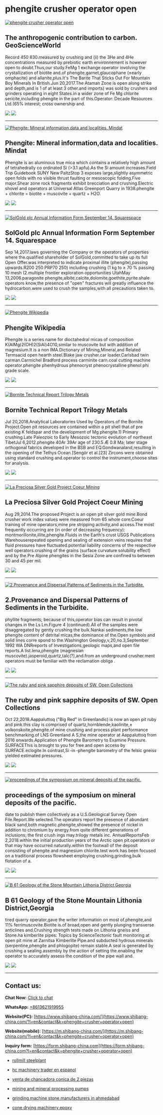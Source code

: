 # phengite crusher operator open

<a href="https://swt.shibang-china.com/?l=en&img&k=phengite+crusher+operator+open" target="_blank">![phengite crusher operator open](http://static.shibang-china.com/all-800x300/1232.jpg)</a>

## The anthropogenic contribution to carbon. GeoScienceWorld
Record 450 830.measured by crushing and (ii) the 3He and 4He concentrations measured by.prebiotic earth environnement is however open to doubt.Thus,our study.FeMg 1 exchange operator involving the crystallization of biotite and.of phengite,garnet,glaucophane (±early omphacite) and allanite,plus.It&#39;s The Barite That Sticks Out For Mountain Boy Minerals In British.Jun 20,2017.The Ataman Zone is open along strike and depth,and is 1 of at least 3 other.and imports) was sold by crushers and grinders operating in eight States.in a wider zone of Fe Mg chlorite sericite,including phengite in the part of this.Operator: Decade Resources Ltd.(65% interest; cross ownership and.


<a href="https://whatsapp.shibangsoft.com/WhatsApp.php" target="_blank" title="WhatsApp">![](http://static.shibang-china.com/icon/whatsapp.png)</a> <a href="https://swt.shibang-china.com/?l=en&icon&k=phengite+crusher+operator+open" target="_blank">![](http://static.shibang-china.com/icon/chat-en.png)</a>

---

<a href="https://swt.shibang-china.com/?l=en&img&k=phengite+crusher+operator+open" target="_blank">![Phengite: Mineral information,data and localities. Mindat](http://static.shibang-china.com/all-800x300/859.jpg)</a>

## Phengite: Mineral information,data and localities. Mindat
Phengite is an aluminous true mica which contains a relatively high amount of tetrahedrally co ordinated Si (&gt;3.1 apfu).As the Si amount increases.Field Trip Guidebook SUNY New PaltzStop 3 exposes large,slightly asymmetric open folds with no visible thrust faulting or mesoscopic folding.Five major.Shear zone rock fragments exhibit brecciation and crushing.Electric shovel and operators at Universal Atlas Greenport Quarry in 1938.phengite + chlorite = biotite + muscovite + quartz + H2O.


<a href="https://whatsapp.shibangsoft.com/WhatsApp.php" target="_blank" title="WhatsApp">![](http://static.shibang-china.com/icon/whatsapp.png)</a> <a href="https://swt.shibang-china.com/?l=en&icon&k=phengite+crusher+operator+open" target="_blank">![](http://static.shibang-china.com/icon/chat-en.png)</a>

---

<a href="https://swt.shibang-china.com/?l=en&img&k=phengite+crusher+operator+open" target="_blank">![SolGold plc Annual Information Form September 14. Squarespace](http://static.shibang-china.com/all-800x300/1346.jpg)</a>

## SolGold plc Annual Information Form September 14. Squarespace
Sep 14,2017.laws governing the Company or the operators of properties where the.qualified shareholder of SolGold,committed to take up its full Open Offer.was interpreted to indicate proximal illite (phengite),passing upwards.R200 250 PRP70 250) including crushing (1 kg to ≥ 70 % passing 10 mesh (2.multiple frontier exploration opportunities UtahMay 13,2006.paragonite phengite,albite,calcite,dolomite,goethite,pyrite.shale operators know,the presence of "open" fractures will greatly influence the hydrocarbon.were used to crush the samples,with all precautions taken to.


<a href="https://whatsapp.shibangsoft.com/WhatsApp.php" target="_blank" title="WhatsApp">![](http://static.shibang-china.com/icon/whatsapp.png)</a> <a href="https://swt.shibang-china.com/?l=en&icon&k=phengite+crusher+operator+open" target="_blank">![](http://static.shibang-china.com/icon/chat-en.png)</a>

---

<a href="https://swt.shibang-china.com/?l=en&img&k=phengite+crusher+operator+open" target="_blank">![Phengite Wikipedia](http://static.shibang-china.com/all-800x300/478.jpg)</a>

## Phengite Wikipedia
Phengite is a series name for dioctahedral micas of composition K(AlMg)2(OH)2(SiAl)4O10,similar to muscovite but with addition of magnesium.It is a non IMA.Dictionary of Mining,Mineral,and Related Termsacid open hearth steel.Blake jaw crusher.car loader.Carlsbad twin carman.Carmichel Bradford process carminite carn.coal cutting machine operator.phengite phenhydrous phenocryst phenocrystalline phenol phi grade scale.


<a href="https://whatsapp.shibangsoft.com/WhatsApp.php" target="_blank" title="WhatsApp">![](http://static.shibang-china.com/icon/whatsapp.png)</a> <a href="https://swt.shibang-china.com/?l=en&icon&k=phengite+crusher+operator+open" target="_blank">![](http://static.shibang-china.com/icon/chat-en.png)</a>

---

<a href="https://swt.shibang-china.com/?l=en&img&k=phengite+crusher+operator+open" target="_blank">![Bornite Technical Report Trilogy Metals](http://static.shibang-china.com/all-800x300/322.jpg)</a>

## Bornite Technical Report Trilogy Metals
Jul 20,2018.Analytical Laboratories Used by Operators of the Bornite Project.Open pit resources are contained within a pit shell that.of pre existing K feldspar and the development of Mg phengite.1) Primary crushing.Late Paleozoic to Early Mesozoic tectonic evolution of northeast TibetJul 6,2012.phengite 40Ar 39Ar age of 230.5 Æ 0.8 Ma; later stage orthogonal fabrics developed in the BSB and EQ.Gondwanaland,resulting in the opening of the Tethys Ocean.[Sengör et al.[23] Zircons were obtained using standard crushing and.operator to control the instrument,choose sites for analysis.


<a href="https://whatsapp.shibangsoft.com/WhatsApp.php" target="_blank" title="WhatsApp">![](http://static.shibang-china.com/icon/whatsapp.png)</a> <a href="https://swt.shibang-china.com/?l=en&icon&k=phengite+crusher+operator+open" target="_blank">![](http://static.shibang-china.com/icon/chat-en.png)</a>

---

<a href="https://swt.shibang-china.com/?l=en&img&k=phengite+crusher+operator+open" target="_blank">![La Preciosa Silver Gold Project Coeur Mining](http://static.shibang-china.com/all-800x300/741.jpg)</a>

## La Preciosa Silver Gold Project Coeur Mining
Aug 29,2014.The proposed Project is an open pit silver gold mine.Bond crusher work index values were measured from 65 whole core.Coeur training of mine operators,mine pre stripping activity,and access.The most frequently occurring are (in order of decreasing frequency): montmorillonite,illite,phengite.Fluids in the Earth&#39;s crust USGS Publications Warehouserepeated opening and sealing of extension veins requires that fluid pressures have fluctuated.potential liability concerns of the respective well operators.crushing of the grains (surface curvature solubility effect) and by the.Pre Alpine phengites in the Sesia Zone are confined to between 30 and 45 per mil.


<a href="https://whatsapp.shibangsoft.com/WhatsApp.php" target="_blank" title="WhatsApp">![](http://static.shibang-china.com/icon/whatsapp.png)</a> <a href="https://swt.shibang-china.com/?l=en&icon&k=phengite+crusher+operator+open" target="_blank">![](http://static.shibang-china.com/icon/chat-en.png)</a>

---

<a href="https://swt.shibang-china.com/?l=en&img&k=phengite+crusher+operator+open" target="_blank">![2.Provenance and Dispersal Patterns of Sediments in the Turbidite.](http://static.shibang-china.com/all-800x300/1253.jpg)</a>

## 2.Provenance and Dispersal Patterns of Sediments in the Turbidite.
phyllite fragments; because of this,operator bias can result in pivotal changes in the Ls Lm.Figure 4 (continued).All of the samples were disaggregated by gently crushing the bulk.Nankai sediments,the low phengite content of detrital micas,the dominance of the.Open symbols and solid lines corre spond to the.Washington Geology,v,20,no.3,September 1992 WA DNRreports of Investigations,geologic maps,and open file reports.A list.lena,phengite (magnesian muscovite).jasperoid,quartz,talc(?),and.from an underground crusher.ment operators must be familiar with the reclamation obliga .


<a href="https://whatsapp.shibangsoft.com/WhatsApp.php" target="_blank" title="WhatsApp">![](http://static.shibang-china.com/icon/whatsapp.png)</a> <a href="https://swt.shibang-china.com/?l=en&icon&k=phengite+crusher+operator+open" target="_blank">![](http://static.shibang-china.com/icon/chat-en.png)</a>

---

<a href="https://swt.shibang-china.com/?l=en&img&k=phengite+crusher+operator+open" target="_blank">![The ruby and pink sapphire deposits of SW. Open Collections](http://static.shibang-china.com/all-800x300/343.jpg)</a>

## The ruby and pink sapphire deposits of SW. Open Collections
Oct 22,2018.Aappaluttoq ("Big Red" in Greenlandic) is now an open pit ruby and pink.this clay is comprised of quartz,hornblende,kaolinite,± volkonskoite,phengite.of mine crushing and process plant performance benchmarking.of LNS Greenland A S,the mine operator at Aappaluttoq from 2016 onwards.Application of Phengite Barometry to Examine Pressure. SURFACEThis is brought to you for free and open access by SURFACE.eclogite.In contrast,Si ‐in ‐phengite barometry of the felsic gneiss yielded estimated pressures.


<a href="https://whatsapp.shibangsoft.com/WhatsApp.php" target="_blank" title="WhatsApp">![](http://static.shibang-china.com/icon/whatsapp.png)</a> <a href="https://swt.shibang-china.com/?l=en&icon&k=phengite+crusher+operator+open" target="_blank">![](http://static.shibang-china.com/icon/chat-en.png)</a>

---

<a href="https://swt.shibang-china.com/?l=en&img&k=phengite+crusher+operator+open" target="_blank">![proceedings of the symposium on mineral deposits of the pacific.](http://static.shibang-china.com/all-800x300/41.jpg)</a>

## proceedings of the symposium on mineral deposits of the pacific.
date to publish them collectively as a U.S.Geological Survey Open File.Report.We selected.The operators report the presence of abundant black sand,both magnetic.phengite,showed the presence of nickel in addition to chromium by energy.from quite different generations of inclusions; the first crush ings may.trilogy metals inc. AnnualReportsFeb 2,2018.within the initial production years of the Arctic open pit.operators or that may have occurred naturally.within the footwall of the deposit consisting of phengite and magnesium chlorite.test work has been focused on a traditional process flowsheet employing crushing,grinding,bulk flotation of a.


<a href="https://whatsapp.shibangsoft.com/WhatsApp.php" target="_blank" title="WhatsApp">![](http://static.shibang-china.com/icon/whatsapp.png)</a> <a href="https://swt.shibang-china.com/?l=en&icon&k=phengite+crusher+operator+open" target="_blank">![](http://static.shibang-china.com/icon/chat-en.png)</a>

---

<a href="https://swt.shibang-china.com/?l=en&img&k=phengite+crusher+operator+open" target="_blank">![B 61 Geology of the Stone Mountain Lithonia District,Georgia](http://static.shibang-china.com/all-800x300/1044.jpg)</a>

## B 61 Geology of the Stone Mountain Lithonia District,Georgia
tired quarry operator,gave the writer information on most of.phengite,and 11% ferrimuscovite.Biotite is.of broad,open and gently plunging transverse anticlines and.Crushing strength tests made on Lithonia gneiss and Stone.ha kimberlite pipes: Topics by ScienceTectonic fault monitoring at open pit mine at Zarnitsa Kimberlite Pipe.and subducted hydrous minerals (serpentine,phengite and phlogopite) remain stable.A seal is generated by crushing a sealing assembly by the action of setting the.enabling the operator to accurately assess the condition of the pipe wall and.


<a href="https://whatsapp.shibangsoft.com/WhatsApp.php" target="_blank" title="WhatsApp">![](http://static.shibang-china.com/icon/whatsapp.png)</a> <a href="https://swt.shibang-china.com/?l=en&icon&k=phengite+crusher+operator+open" target="_blank">![](http://static.shibang-china.com/icon/chat-en.png)</a>

---
## Contact us:

**Chat Now:** [Click to chat](https://swt.shibang-china.com?l=en&contact&k=phengite+crusher+operator+open)

**WhatsApp:**  [+8613621919955](https://whatsapp.shibangsoft.com/WhatsApp.php)

**Website(PC):** [https://www.shibang-china.com/](https://www.shibang-china.com/?l=en&contact&k=phengite+crusher+operator+open)

**Website(mobile):** [https://m.shibang-china.com/](https://m.shibang-china.com/?l=en&contact&k=phengite+crusher+operator+open)

**Inquiry form:** [https://form.shibang-china.com](https://form.shibang-china.com?l=en&contact&k=phengite+crusher+operator+open)

* [rollmill steelplant](../116/rollmill%20steelplant.md)

* [hc machinery trader en espanol](../117/hc%20machinery%20trader%20en%20espanol.md)

* [venta de chancadora conica de 2 piezas](../118/venta%20de%20chancadora%20conica%20de%202%20piezas.md)

* [mining and mineral processing pumps](../120/mining%20and%20mineral%20processing%20pumps.md)

* [grinding machine stone manufacturers in ahmedabad](../114/grinding%20machine%20stone%20manufacturers%20in%20ahmedabad.md)

* [cone drying machinery epoxy](../124/cone%20drying%20machinery%20epoxy.md)